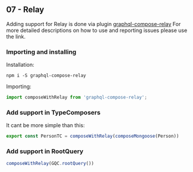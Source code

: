 ## 07 - Relay
Adding support for Relay is done via plugin [graphql-compose-relay](https://github.com/nodkz/graphql-compose-relay) For more detailed descriptions on how to use and reporting issues please use the link.

### Importing and installing
Installation:
```
npm i -S graphql-compose-relay
```
Importing:
```js
import composeWithRelay from 'graphql-compose-relay';
```

### Add support in TypeComposers
It cant be more simple than this:
```js
export const PersonTC = composeWithRelay(composeMongoose(Person))
```

### Add support in RootQuery
```js
composeWithRelay(GQC.rootQuery())
```
